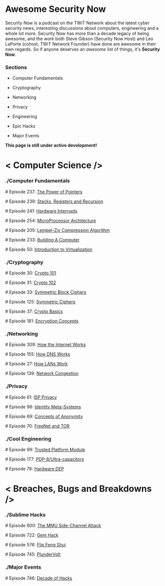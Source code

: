 # **Awesome Security Now**
Security Now is a podcast on the TWiT Network about the latest cyber security news, interesting discussions about
computers, engineering and a whole lot more. Security Now has more than a decade legacy of being awesome, and the
work both Steve Gibson (Security Now Host) and Leo LaPorte (cohost, TWiT Network Founder) have done are awesome in
their own regards. So if anyone deserves an *awesome* list of things, it's **Security Now**.

### Sections 
* Computer Fundamentals

* Cryptography

* Networking 

* Privacy

* Engineering

* Epic Hacks

* Major Events

**This page is still under active development!**

# < Computer Science />
### ./Computer Fundamentals

*#* Episode 237: [The Power of Pointers](https://twit.tv/shows/security-now/episodes/237)

*#* Episode 239: [Stacks, Registers and Recursion](https://twit.tv/shows/security-now/episodes/239)

*#* Episode 241: [Hardware Interrupts](https://twit.tv/shows/security-now/episodes/241)

*#* Episode 254: [MicroProcessor Architecture](https://twit.tv/shows/security-now/episodes/254) 
 
*#* Episode 205: [Lempel-Ziv Compression Algorithm](https://twit.tv/shows/security-now/episodes/205)

*#* Episode 233: [Building A Computer ](https://twit.tv/shows/security-now/episodes/233)

*#* Episode 50: [Introduction to Virtualization](https://twit.tv/shows/security-now/episodes/50)


### ./Cryptography
*#* Episode 30: [Crypto 101](https://twit.tv/shows/security-now/episodes/30)

*#* Episode 31: [Crypto 102](https://twit.tv/shows/security-now/episodes/31)

*#* Episode 33: [Symmetric Block Ciphers](https://twit.tv/shows/security-now/episodes/33)

*#* Episode 125: [Symmetric Ciphers](https://twit.tv/shows/security-now/episodes/125)

*#* Episode 37: [Crypto Basics](https://twit.tv/shows/security-now/episodes/37)

*#* Episode 181: [Encryption Concepts](https://twit.tv/shows/security-now/episodes/181)



### ./Networking 
*#* Episode 309: [How the Internet Works](https://twit.tv/shows/security-now/episodes/309)

*#* Episode 155: [How DNS Works](https://twit.tv/shows/security-now/episodes/155)

*#* Episode 27: [How LANs Work](https://twit.tv/shows/security-now/episodes/27)


*#* Episode 139: [Network Congestion](https://twit.tv/shows/security-now/episodes/139)




### ./Privacy
*#* Episode 61: [ISP Privacy](https://twit.tv/shows/security-now/episodes/61)

*#* Episode 98: [Identity Meta-Systems](https://twit.tv/shows/security-now/episodes/98)

*#* Episode 69: [Concepts of Anonymity](https://twit.tv/shows/security-now/episodes/69)

*#* Episode 70: [FreeNet and TOR](https://twit.tv/shows/security-now/episodes/70)


### ./Cool Engineering
*#* Episode 99: [Trusted Platform Module](https://twit.tv/shows/security-now/episodes/99)

*#* Episode 177: [PDP-8/Ultra-capacitors](https://twit.tv/shows/security-now/episodes/177)

*#* Episode 78: [Hardware DEP](https://twit.tv/shows/security-now/episodes/78)


# < Breaches, Bugs and Breakdowns />
### ./Sublime Hacks
*#* Episode 600: [The MMU Side-Channel Attack](https://twit.tv/shows/security-now/episodes/600)

*#* Episode 722: [Gem Hack](https://twit.tv/shows/security-now/episodes/722)

*#* Episode 576: [Flip Feng Shui](https://twit.tv/shows/security-now/episodes/722)

*#* Episode 745: [PlunderVolt](https://twit.tv/shows/security-now/episodes/745)

### ./Major Events
*#* Episode 746: [Decade of Hacks](https://twit.tv/shows/security-now/episodes/746)

 
